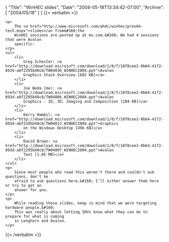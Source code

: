 {
  "Title": "WinHEC slides",
  "Date": "2004-05-18T13:34:42-07:00",
  "Archive": [
    "2004/05/18"
  ]
}
{{< verbatim >}}

    <p>
        The <a href="http://www.microsoft.com/whdc/winhec/pres04-tech.mspx">slides</a> from&#160;the
        WinHEC sessions are posted up at ms.com.&#160; We had 4 sessions that were Avalon
        specific: 
    </p>
    <ul>
        <li>
            Greg Schecter: <a href="http://download.microsoft.com/download/1/8/f/18f8cee2-0b64-41f2-893d-a6f2295b40c8/TW04036_WINHEC2004.ppt">Avalon
            Graphics Stack Overview [682 KB]</a> 
        </li>
        <li>
            Joe Beda (me): <a href="http://download.microsoft.com/download/1/8/f/18f8cee2-0b64-41f2-893d-a6f2295b40c8/TW04006_WINHEC2004.ppt">Avalon
            Graphics - 2D, 3D, Imaging and Composition [284 KB]</a> 
        </li>
        <li>
            Kerry Hammil: <a href="http://download.microsoft.com/download/1/8/f/18f8cee2-0b64-41f2-893d-a6f2295b40c8/TW04013_WINHEC2004.ppt">Graphics
            on the Windows Desktop [496 KB]</a> 
        </li>
        <li>
            David Brown: <a href="http://download.microsoft.com/download/1/8/f/18f8cee2-0b64-41f2-893d-a6f2295b40c8/TW04007_WINHEC2004.ppt">Avalon
            Text [1.05 MB]</a> 
        </li>
    </ul>
    <p>
        Since most people who read this weren't there and couldn't ask questions, don't be
        afraid to ask questions here.&#160; I'll either answer them here or try to get an
        answer for you.
    </p>
    <p>
        While reading these slides, keep in mind that we were targeting hardware people.&#160;
        This was really about letting IHVs know what they can do to prepare for what is coming
        in Longhorn and Avalon.
    </p>

{{< /verbatim >}}
